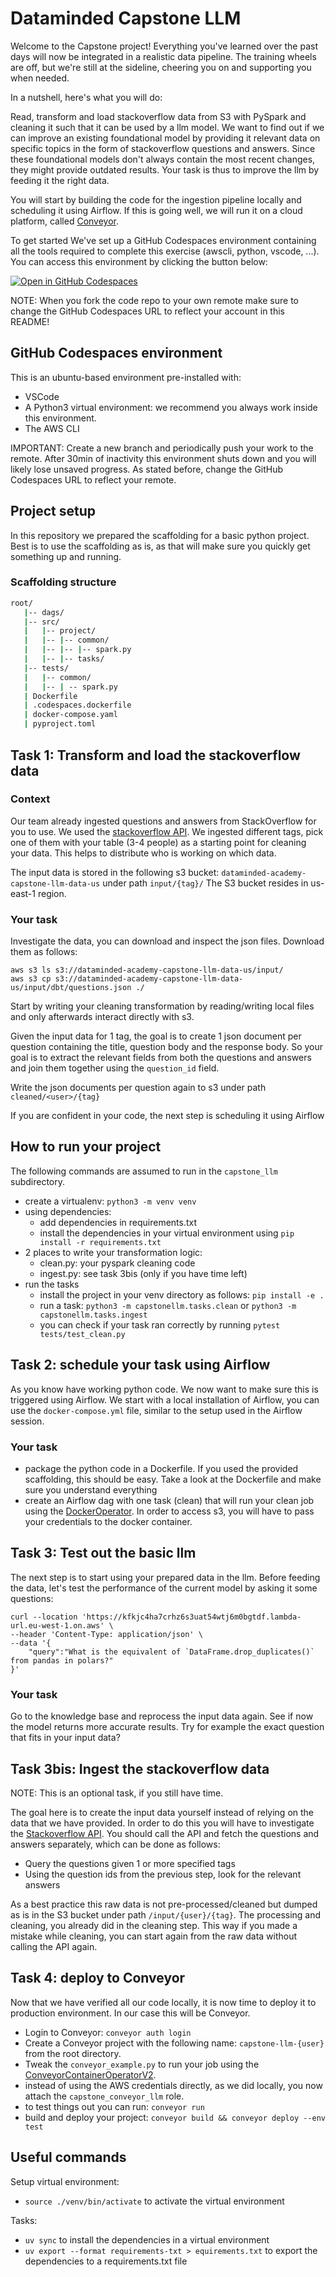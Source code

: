 # Dataminded Capstone LLM

Welcome to the Capstone project! Everything you've learned over the past days will now be integrated in a realistic data pipeline.
The training wheels are off, but we're still at the sideline, cheering you on and supporting you when needed.

In a nutshell, here's what you will do:

Read, transform and load stackoverflow data from S3 with PySpark and cleaning it such that it can be used by a llm model.
We want to find out if we can improve an existing foundational model by providing it relevant data on specific topics in the form of stackoverflow questions and answers.
Since these foundational models don't always contain the most recent changes, they might provide outdated results.
Your task is thus to improve the llm by feeding it the right data.

You will start by building the code for the ingestion pipeline locally and scheduling it using Airflow.
If this is going well, we will run it on a cloud platform, called [Conveyor](https://conveyordata.com/).

To get started We've set up a GitHub Codespaces environment containing all the tools required to complete this exercise (awscli, python, vscode, ...).
You can access this environment by clicking the button below:

[![Open in GitHub Codespaces](https://github.com/codespaces/badge.svg)](https://codespaces.new/datamindedacademy/capstone-llm)

NOTE: When you fork the code repo to your own remote make sure to change the GitHub Codespaces URL to reflect your account in this README!

## GitHub Codespaces environment

This is an ubuntu-based environment pre-installed with:

- VSCode
- A Python3 virtual environment: we recommend you always work inside this environment.
- The AWS CLI

IMPORTANT: Create a new branch and periodically push your work to the remote.
After 30min of inactivity this environment shuts down and you will likely lose unsaved progress.
As stated before, change the GitHub Codespaces URL to reflect your remote.

## Project setup

In this repository we prepared the scaffolding for a basic python project.
Best is to use the scaffolding as is, as that will make sure you quickly get something up and running.

### Scaffolding structure

```bash
root/
   |-- dags/
   |-- src/
   |   |-- project/
   |   |-- |-- common/
   |   |-- |-- |-- spark.py
   |   |-- |-- tasks/
   |-- tests/
   |   |-- common/
   |   |-- | -- spark.py
   | Dockerfile
   | .codespaces.dockerfile
   | docker-compose.yaml
   | pyproject.toml
```

## Task 1: Transform and load the stackoverflow data

### Context

Our team already ingested questions and answers from StackOverflow for you to use.
We used the [stackoverflow API](https://api.stackexchange.com/docs).
We ingested different tags, pick one of them with your table (3-4 people) as a starting point for cleaning your data.
This helps to distribute who is working on which data.

The input data is stored in the following s3 bucket: `dataminded-academy-capstone-llm-data-us` under path `input/{tag}/`
The S3 bucket resides in us-east-1 region.

### Your task

Investigate the data, you can download and inspect the json files. Download them as follows:

```
aws s3 ls s3://dataminded-academy-capstone-llm-data-us/input/
aws s3 cp s3://dataminded-academy-capstone-llm-data-us/input/dbt/questions.json ./
```

Start by writing your cleaning transformation by reading/writing local files and only afterwards interact directly with s3.

Given the input data for 1 tag, the goal is to create 1 json document per question containing the title, question body and the response body.
So your goal is to extract the relevant fields from both the questions and answers and join them together using the `question_id` field.

Write the json documents per question again to s3 under path `cleaned/<user>/{tag}`

If you are confident in your code, the next step is scheduling it using Airflow

## How to run your project

The following commands are assumed to run in the `capstone_llm` subdirectory.

- create a virtualenv: `python3 -m venv venv`
- using dependencies:
  - add dependencies in requirements.txt
  - install the dependencies in your virtual environment using `pip install -r requirements.txt`
- 2 places to write your transformation logic:
  - clean.py: your pyspark cleaning code
  - ingest.py: see task 3bis (only if you have time left)
- run the tasks
  - install the project in your venv directory as follows: `pip install -e .`
  - run a task: `python3 -m capstonellm.tasks.clean` or `python3 -m capstonellm.tasks.ingest`
  - you can check if your task ran correctly by running `pytest tests/test_clean.py`


## Task 2: schedule your task using Airflow

As you know have working python code. We now want to make sure this is triggered using Airflow.
We start with a local installation of Airflow, you can use the `docker-compose.yml` file, similar to the setup used in the Airflow session.

### Your task

- package the python code in a Dockerfile. If you used the provided scaffolding, this should be easy. Take a look at the Dockerfile and make sure you understand everything
- create an Airflow dag with one task (clean) that will run your clean job using the [DockerOperator](https://airflow.apache.org/docs/apache-airflow/1.10.9/_api/airflow/operators/docker_operator/index.html).
  In order to access s3, you will have to pass your credentials to the docker container.

## Task 3: Test out the basic llm

The next step is to start using your prepared data in the llm.
Before feeding the data, let's test the performance of the current model by asking it some questions:

```
curl --location 'https://kfkjc4ha7crhz6s3uat54wtj6m0bgtdf.lambda-url.eu-west-1.on.aws' \
--header 'Content-Type: application/json' \
--data '{
    "query":"What is the equivalent of `DataFrame.drop_duplicates()` from pandas in polars?"
}'
```

### Your task

Go to the knowledge base and reprocess the input data again.
See if now the model returns more accurate results. Try for example the exact question that fits in your input data?

## Task 3bis: Ingest the stackoverflow data

NOTE: This is an optional task, if you still have time.

The goal here is to create the input data yourself instead of relying on the data that we have provided.
In order to do this you will have to investigate the [Stackoverflow API](https://api.stackexchange.com/docs).
You should call the API and fetch the questions and answers separately, which can be done as follows:

- Query the questions given 1 or more specified tags
- Using the question ids from the previous step, look for the relevant answers

As a best practice this raw data is not pre-processed/cleaned but dumped as is in the S3 bucket under path `/input/{user}/{tag}`.
The processing and cleaning, you already did in the cleaning step. This way if you made a mistake while cleaning, you can start again from the raw data without calling the API again.

## Task 4: deploy to Conveyor

Now that we have verified all our code locally, it is now time to deploy it to production environment.
In our case this will be Conveyor.

- Login to Conveyor: `conveyor auth login`
- Create a Conveyor project with the following name: `capstone-llm-{user}` from the root directory.
- Tweak the `conveyor_example.py` to run your job using the [ConveyorContainerOperatorV2](https://docs.conveyordata.com/technical-reference/airflow/operators/conveyor-container-operator-v2).
- instead of using the AWS credentials directly, as we did locally, you now attach the `capstone_conveyor_llm` role.
- to test things out you can run: `conveyor run`
- build and deploy your project: `conveyor build && conveyor deploy --env test`

## Useful commands

Setup virtual environment:

- `source ./venv/bin/activate` to activate the virtual environment

Tasks:

- `uv sync` to install the dependencies in a virtual environment
- `uv export --format requirements-txt > equirements.txt` to export the dependencies to a requirements.txt file